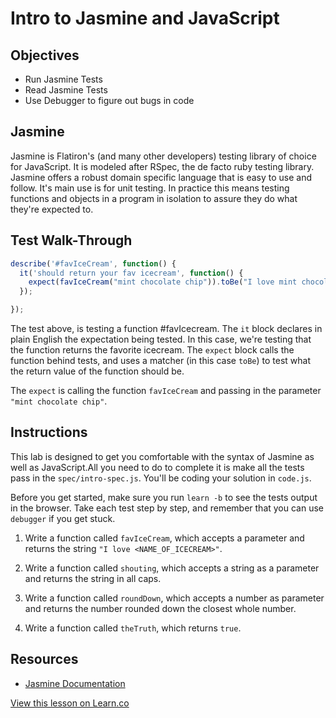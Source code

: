 # Intro to Jasmine and JavaScript

## Objectives
+ Run Jasmine Tests
+ Read Jasmine Tests
+ Use Debugger to figure out bugs in code

## Jasmine

Jasmine is Flatiron's (and many other developers) testing library of choice for JavaScript.  It is modeled after RSpec, the de facto ruby testing library.  Jasmine offers a robust domain specific language that is easy to use and follow.  It's main use is for unit testing. In practice this means testing functions and objects in a program in isolation to assure they do what they're expected to.


## Test Walk-Through

```js
describe('#favIceCream', function() {
  it('should return your fav icecream', function() {
    expect(favIceCream("mint chocolate chip")).toBe("I love mint chocolate chip");
  });

});
```

The test above, is testing a function #favIcecream. The `it` block declares in plain English the expectation being tested. In this case, we're testing that the function returns the favorite icecream. The `expect` block calls the function behind tests, and uses a matcher (in this case `toBe`) to test what the return value of the function should be.

The `expect` is calling the function `favIceCream` and passing in the parameter `"mint chocolate chip"`.

## Instructions

This lab is designed to get you comfortable with the syntax of Jasmine as well as JavaScript.All you need to do to complete it is make all the tests pass in the `spec/intro-spec.js`.  You'll be coding your solution in `code.js`.

Before you get started, make sure you run `learn -b` to see the tests output in the browser. Take each test step by step, and remember that you can use `debugger` if you get stuck.

1. Write a function called `favIceCream`, which accepts a parameter and returns the string `"I love <NAME_OF_ICECREAM>"`.

2. Write a function called `shouting`, which accepts a string as a parameter and returns the string in all caps.

3. Write a function called `roundDown`, which accepts a number as parameter and returns the number rounded down the closest whole number.

4.  Write a function called `theTruth`, which returns `true`.

## Resources
* [Jasmine Documentation](http://jasmine.github.io/2.0/introduction.html)

<a href='https://learn.co/lessons/intro-to-js-and-jasmine' data-visibility='hidden'>View this lesson on Learn.co</a>

